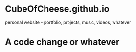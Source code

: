 # CubeOfCheese.github.io
personal website - portfolio, projects, music, videos, whatever




# A code change or whatever
